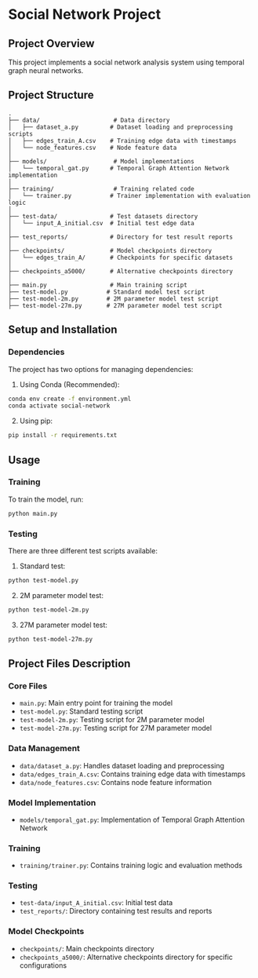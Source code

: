 # Social Network Project

## Project Overview
This project implements a social network analysis system using temporal graph neural networks.

## Project Structure
```
.
├── data/                     # Data directory
│   ├── dataset_a.py         # Dataset loading and preprocessing scripts
│   ├── edges_train_A.csv    # Training edge data with timestamps
│   └── node_features.csv    # Node feature data
│
├── models/                   # Model implementations
│   └── temporal_gat.py      # Temporal Graph Attention Network implementation
│
├── training/                 # Training related code
│   └── trainer.py           # Trainer implementation with evaluation logic
│
├── test-data/               # Test datasets directory
│   └── input_A_initial.csv  # Initial test edge data
│
├── test_reports/            # Directory for test result reports
│
├── checkpoints/             # Model checkpoints directory
│   └── edges_train_A/       # Checkpoints for specific datasets
│
├── checkpoints_a5000/       # Alternative checkpoints directory
│
├── main.py                  # Main training script
├── test-model.py           # Standard model test script
├── test-model-2m.py        # 2M parameter model test script
├── test-model-27m.py       # 27M parameter model test script
```

## Setup and Installation

### Dependencies
The project has two options for managing dependencies:

1. Using Conda (Recommended):
```bash
conda env create -f environment.yml
conda activate social-network
```

2. Using pip:
```bash
pip install -r requirements.txt
```

## Usage

### Training
To train the model, run:
```bash
python main.py
```

### Testing
There are three different test scripts available:

1. Standard test:
```bash
python test-model.py
```

2. 2M parameter model test:
```bash
python test-model-2m.py
```

3. 27M parameter model test:
```bash
python test-model-27m.py
```

## Project Files Description

### Core Files
- `main.py`: Main entry point for training the model
- `test-model.py`: Standard testing script
- `test-model-2m.py`: Testing script for 2M parameter model
- `test-model-27m.py`: Testing script for 27M parameter model

### Data Management
- `data/dataset_a.py`: Handles dataset loading and preprocessing
- `data/edges_train_A.csv`: Contains training edge data with timestamps
- `data/node_features.csv`: Contains node feature information

### Model Implementation
- `models/temporal_gat.py`: Implementation of Temporal Graph Attention Network

### Training
- `training/trainer.py`: Contains training logic and evaluation methods

### Testing
- `test-data/input_A_initial.csv`: Initial test data
- `test_reports/`: Directory containing test results and reports

### Model Checkpoints
- `checkpoints/`: Main checkpoints directory
- `checkpoints_a5000/`: Alternative checkpoints directory for specific configurations